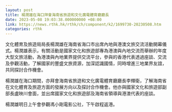 ```yaml
---
layout: post
title: 楊潤雄在海口拜會海南省旅遊和文化廣電體育廳廳長
date: 2023-05-08 19:03:38.000000000 +08:00
link: https://news.rthk.hk/rthk/ch/component/k2/1699730-20230508.htm
categories: rthk
---
```


文化體育及旅遊局局長楊潤雄在海南省海口市出席內地與港澳文旅交流活動開幕儀式。楊潤雄表示，有關活動是國家文化和旅遊部專為港澳與內地交流而舉辦的年度大型文旅活動，為港澳與內地業界提供交流平台，參與的香港代表透過座談、交流及參觀活動，了解國家的豐盛文旅資源，加深認識國情，同時增進三地業界友誼，共同探討合作機會。

楊潤雄在海口期間，亦拜會海南省旅遊和文化廣電體育廳廳長李輝衛，了解海南省在文化體育及旅遊方面的發展方向以及探討合作機會。他亦與國家文化和旅遊部副部長盧映川會面，並出席國家文化和旅遊部及海南省領導與港澳代表的座談。

楊潤雄明日上午會參觀馮小剛電影公社，下午啟程返港。
